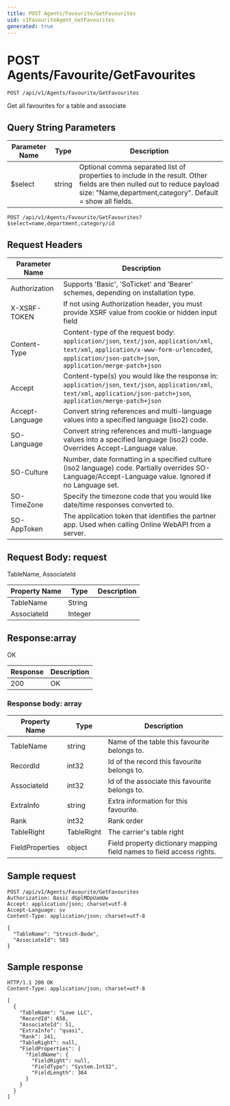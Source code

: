 ```yaml
---
title: POST Agents/Favourite/GetFavourites
uid: v1FavouriteAgent_GetFavourites
generated: true
---
```


# POST Agents/Favourite/GetFavourites

```http
POST /api/v1/Agents/Favourite/GetFavourites
```

Get all favourites for a table and associate







## Query String Parameters

| Parameter Name | Type |  Description |
|----------------|------|--------------|
| $select | string |  Optional comma separated list of properties to include in the result. Other fields are then nulled out to reduce payload size: "Name,department,category". Default = show all fields. |

```http
POST /api/v1/Agents/Favourite/GetFavourites?$select=name,department,category/id
```


## Request Headers

| Parameter Name | Description |
|----------------|-------------|
| Authorization  | Supports 'Basic', 'SoTicket' and 'Bearer' schemes, depending on installation type. |
| X-XSRF-TOKEN   | If not using Authorization header, you must provide XSRF value from cookie or hidden input field |
| Content-Type | Content-type of the request body: `application/json`, `text/json`, `application/xml`, `text/xml`, `application/x-www-form-urlencoded`, `application/json-patch+json`, `application/merge-patch+json` |
| Accept         | Content-type(s) you would like the response in: `application/json`, `text/json`, `application/xml`, `text/xml`, `application/json-patch+json`, `application/merge-patch+json` |
| Accept-Language | Convert string references and multi-language values into a specified language (iso2) code. |
| SO-Language | Convert string references and multi-language values into a specified language (iso2) code. Overrides Accept-Language value. |
| SO-Culture | Number, date formatting in a specified culture (iso2 language) code. Partially overrides SO-Language/Accept-Language value. Ignored if no Language set. |
| SO-TimeZone | Specify the timezone code that you would like date/time responses converted to. |
| SO-AppToken | The application token that identifies the partner app. Used when calling Online WebAPI from a server. |

## Request Body: request 

TableName, AssociateId 

| Property Name | Type |  Description |
|----------------|------|--------------|
| TableName | String |  |
| AssociateId | Integer |  |

## Response:array

OK

| Response | Description |
|----------------|-------------|
| 200 | OK |

### Response body: array

| Property Name | Type |  Description |
|----------------|------|--------------|
| TableName | string | Name of the table this favourite belongs to. |
| RecordId | int32 | Id of the record this favourite belongs to. |
| AssociateId | int32 | Id of the associate this favourite belongs to. |
| ExtraInfo | string | Extra information for this favourite. |
| Rank | int32 | Rank order |
| TableRight | TableRight | The carrier's table right |
| FieldProperties | object | Field property dictionary mapping field names to field access rights. |

## Sample request

```http!
POST /api/v1/Agents/Favourite/GetFavourites
Authorization: Basic dGplMDpUamUw
Accept: application/json; charset=utf-8
Accept-Language: sv
Content-Type: application/json; charset=utf-8

{
  "TableName": "Streich-Bode",
  "AssociateId": 503
}
```

## Sample response

```http_
HTTP/1.1 200 OK
Content-Type: application/json; charset=utf-8

[
  {
    "TableName": "Lowe LLC",
    "RecordId": 658,
    "AssociateId": 51,
    "ExtraInfo": "quasi",
    "Rank": 241,
    "TableRight": null,
    "FieldProperties": {
      "fieldName": {
        "FieldRight": null,
        "FieldType": "System.Int32",
        "FieldLength": 364
      }
    }
  }
]
```